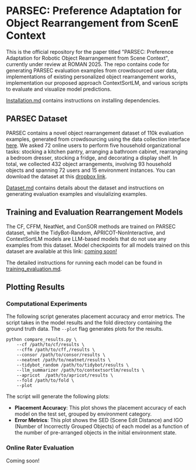 # PARSEC: **P**reference **A**daptation for Object **R**earrangement from **S**cen**E** **C**ontext

This is the official repository for the paper titled "PARSEC: Preference Adaptation for Robotic Object Rearrangement from
Scene Context", currently under review at ROMAN 2025. The repo contains code for generating PARSEC evaluation examples from crowdsourced user data, implementations of existing personalized object rearrangement works, implementation our proposed approach ContextSortLM, and various scripts to evaluate and visualize model predictions.

[Installation.md](./docs/installation.md) contains instructions on installing dependencies.

## PARSEC Dataset
PARSEC contains a novel object rearrangement dataset of 110k evaluation examples, generated from crowdsourcing using the data collection interface [here](https://github.com/kartikvrama/parsec-dataset-and-evaluation/tree/main/data_collection_fullstack). We asked 72 online users to perform five household organizational tasks: stocking a kitchen pantry, arranging a bathroom cabinet, rearranging a bedroom dresser, stocking a fridge, and decorating a display shelf. In total, we collected 432 object arrangements, involving 93 household objects and spanning 72 users and 15 environment instances. You can download the dataset at this [dropbox link](https://www.dropbox.com/scl/fi/oeuq12h9x32pfwx6vv3h7/parsec_data.zip?rlkey=vc50ndzgxj3qjtwkndznzrmxw&st=h4z9dlul&dl=0).

[Dataset.md](./docs/dataset.md) contains details about the dataset and instructions on generating evaluation examples and visulalizing examples.

## Training and Evaluation Rearrangement Models
The CF, CFFM, NeatNet, and ConSOR methods are trained on PARSEC dataset, while the TidyBot-Random, APRICOT-NonInteractive, and ContextSortLM models are LLM-based models that do not use any examples from this dataset. Model checkpoints for all models trained on this dataset are available at this link: [coming soon!](TODO)

The detailed instructions for running each model can be found in [training_evaluation.md](docs/training_evaluation.md).

## Plotting Results

### Computational Experiments

The following script generates placement accuracy and error metrics. The script takes in the model results and the fold directory containing the ground truth data. The `--plot` flag generates plots for the results.
```
python compare_results.py \
    --cf /path/to/cf/results \
    --cffm /path/to/cff,/results \
    --consor /path/to/consor/results \
    --neatnet /path/to/neatnet/results \
    --tidybot_random /path/to/tidybot/results \
    --llm_summarizer /path/to/contextsortlm/results \
    --apricot  /path/to/apricot/results \
    --fold /path/to/fold \
    --plot
```

The script will generate the following plots:
- **Placement Accuracy**: This plot shows the placement accuracy of each model on the test set, grouped by environment category.
- **Error Metrics**: This plot shows the SED (Scene Edit Distance) and IGO (Number of Incorrectly Grouped Objects) of each model as a function of the number of pre-arranged objects in the initial environment state.

### Online Rater Evaluation

Coming soon!